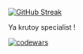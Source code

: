 <a href="https://git.io/streak-stats"><img src="https://github-readme-streak-stats.herokuapp.com?user=PudovAlexey&theme=dark&hide_border=true" alt="GitHub Streak" /></a>

<p>Ya krutoy specialist !</p>

[![codewars](https://www.codewars.com/users/Alexej177)](https://www.codewars.com/users/Alexej177)   